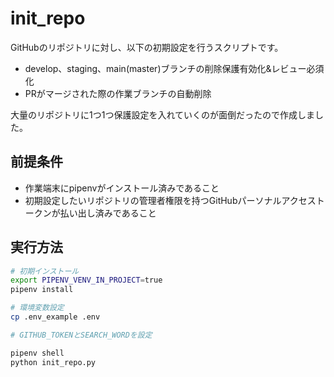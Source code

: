 # init_repo

GitHubのリポジトリに対し、以下の初期設定を行うスクリプトです。

- develop、staging、main(master)ブランチの削除保護有効化&レビュー必須化
- PRがマージされた際の作業ブランチの自動削除

大量のリポジトリに1つ1つ保護設定を入れていくのが面倒だったので作成しました。

## 前提条件
- 作業端末にpipenvがインストール済みであること
- 初期設定したいリポジトリの管理者権限を持つGitHubパーソナルアクセストークンが払い出し済みであること

## 実行方法

```bash
# 初期インストール
export PIPENV_VENV_IN_PROJECT=true
pipenv install

# 環境変数設定
cp .env_example .env

# GITHUB_TOKENとSEARCH_WORDを設定

pipenv shell
python init_repo.py

```

